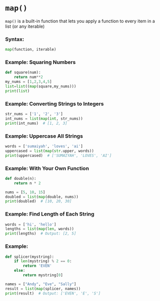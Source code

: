 # `map()`
`map()` is a built-in function that lets you apply a function to every item in a list (or any iterable)

### Syntax:
```python
map(function, iterable)
```
### Example: Squaring Numbers
```python
def square(num):
    return num**2
my_nums = [1,2,3,4,5]
list=list((map(square,my_nums)))
print(list)
```
### Example: Converting Strings to Integers
```python
str_nums = ['1', '2', '3']
int_nums = list(map(int, str_nums))
print(int_nums)  # [1, 2, 3]
```

### Example: Uppercase All Strings
```python
words = ['sumaiyah', 'loves', 'ai']
uppercased = list(map(str.upper, words))
print(uppercased)  # ['SUMAIYAH', 'LOVES', 'AI']
```

### Example: With Your Own Function
```python
def double(n):
    return n * 2

nums = [5, 10, 15]
doubled = list(map(double, nums))
print(doubled)  # [10, 20, 30]
```

### Example: Find Length of Each String
```python
words = ['hi', 'hello']
lengths = list(map(len, words))
print(lengths)  # Output: [2, 5]
```

### Example:
```python
def splicer(mystring):
    if len(mystring) % 2 == 0:
        return 'EVEN'
    else:
        return mystring[0]

names = ["Andy", "Eve", "Sally"]
result = list(map(splicer, names))
print(result)  # Output: ['EVEN', 'E', 'S']
```